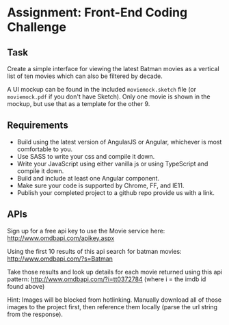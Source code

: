 # Assignment: Front-End Coding Challenge

## Task

Create a simple interface for viewing the latest Batman movies as a vertical list of ten movies which can also be filtered by decade.

A UI mockup can be found in the included `moviemock.sketch` file (or `moviemock.pdf` if you don't have Sketch).
Only one movie is shown in the mockup, but use that as a template for the other 9.

## Requirements
* Build using the latest version of AngularJS or Angular, whichever is most comfortable to you.
* Use SASS to write your css and compile it down.
* Write your JavaScript using either vanilla js or using TypeScript and compile it down.
* Build and include at least one Angular component.
* Make sure your code is supported by Chrome, FF, and IE11.
* Publish your completed project to a github repo provide us with a link.

## APIs

Sign up for a free api key to use the Movie service here:
http://www.omdbapi.com/apikey.aspx

Using the first 10 results of this api search for batman movies:
http://www.omdbapi.com/?s=Batman

Take those results and look up details for each movie returned using this api pattern:
http://www.omdbapi.com/?i=tt0372784 (where i = the imdb id found above)

Hint: Images will be blocked from hotlinking. Manually download all of those images to the project first, then reference them locally (parse the url string from the response).
